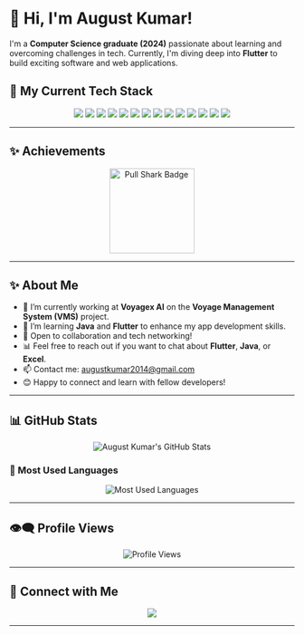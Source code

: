 
# 👋 Hi, I'm August Kumar!

I'm a **Computer Science graduate (2024)** passionate about learning and overcoming challenges in tech. Currently, I'm diving deep into **Flutter** to build exciting software and web applications.

## 🚀 My Current Tech Stack

<p align="center">
    <img src="https://img.shields.io/badge/Flutter-02569B?style=for-the-badge&logo=flutter&logoColor=white"/>
    <img src="https://img.shields.io/badge/Firebase-FFCA28?style=for-the-badge&logo=firebase&logoColor=black"/>
    <img src="https://img.shields.io/badge/Dart-00BFFF?style=for-the-badge&logo=dart&logoColor=white"/>
    <img src="https://img.shields.io/badge/C++-00599C?style=for-the-badge&logo=cplusplus&logoColor=white"/>
    <img src="https://img.shields.io/badge/HTML-E34F26?style=for-the-badge&logo=html5&logoColor=white"/>
    <img src="https://img.shields.io/badge/CSS-1572B6?style=for-the-badge&logo=css3&logoColor=white"/>
    <img src="https://img.shields.io/badge/Python-3776AB?style=for-the-badge&logo=python&logoColor=white"/>
    <img src="https://img.shields.io/badge/NumPy-013243?style=for-the-badge&logo=numpy&logoColor=white"/>
    <img src="https://img.shields.io/badge/Pandas-150458?style=for-the-badge&logo=pandas&logoColor=white"/>
    <img src="https://img.shields.io/badge/scikit--learn-F7931E?style=for-the-badge&logo=scikit-learn&logoColor=white"/>
    <img src="https://img.shields.io/badge/Matplotlib-003B57?style=for-the-badge&logo=matplotlib&logoColor=white"/>
    <img src="https://img.shields.io/badge/GitHub-181717?style=for-the-badge&logo=github&logoColor=white"/>
    <img src="https://img.shields.io/badge/Git-F05032?style=for-the-badge&logo=git&logoColor=white"/>
    <img src="https://img.shields.io/badge/Machine%20Learning-F7931E?style=for-the-badge&logo=python&logoColor=white"/>
</p>

---

## ✨ Achievements

<p align="center">
    <img src="/mnt/data/image.png" alt="Pull Shark Badge" width="150" height="150"/>
</p>

---

## ✨ About Me
- 🔭 I’m currently working at **Voyagex AI** on the **Voyage Management System (VMS)** project.
- 🌱 I’m learning **Java** and **Flutter** to enhance my app development skills.
- 💼 Open to collaboration and tech networking!
- 📊 Feel free to reach out if you want to chat about **Flutter**, **Java**, or **Excel**.
- 📫 Contact me: [augustkumar2014@gmail.com](mailto:augustkumar2014@gmail.com)
- 😊 Happy to connect and learn with fellow developers!

---

## 📊 GitHub Stats

<p align="center">
    <img src="https://github-readme-stats.vercel.app/api?username=August2042&show_icons=true&theme=dark&count_private=true" alt="August Kumar's GitHub Stats" />
</p>

### 🚀 Most Used Languages

<p align="center">
    <img src="https://github-readme-stats.vercel.app/api/top-langs/?username=August2042&layout=compact&theme=dark" alt="Most Used Languages" />
</p>

---

## 👁‍🗨 Profile Views

<p align="center">
    <img src="https://hits.sh/github.com/August2042.svg?label=Profile%20Views&color=brightgreen&style=flat-square&logo=github&logoColor=white&count_start=50" alt="Profile Views"/>
</p>

---

## 💬 Connect with Me

<p align="center">
    <a href="https://linkedin.com/in/august-k-269b09135">
        <img src="https://img.shields.io/badge/LinkedIn-Connect-blue?style=for-the-badge&logo=linkedin&logoColor=white"/>
    </a>
</p>

---

